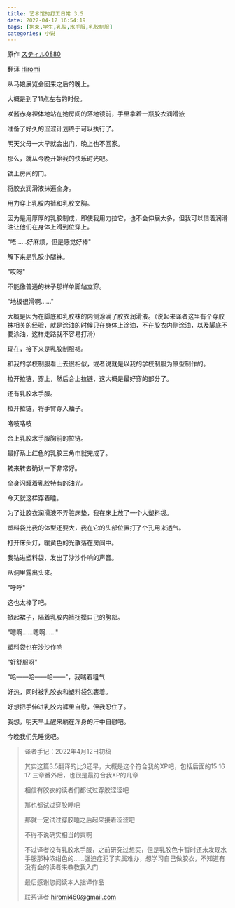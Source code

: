 ```yaml
---
title: 艺术馆的打工日常 3.5
date: 2022-04-12 16:54:19
tags: [拘束,学生,乳胶,水手服,乳胶制服]
categories: 小说
---
```


原作 [スティル0880](https://www.pixiv.net/users/24199579) 

翻译 [Hiromi](https://hiromi.eu.org/)

从马娘展览会回来之后的晚上。

大概是到了11点左右的时候。

咲酱赤身裸体地站在她房间的落地镜前，手里拿着一瓶胶衣润滑液

准备了好久的涩涩计划终于可以执行了。

明天父母一大早就会出门，晚上也不回家。

那么，就从今晚开始我的快乐时光吧。

锁上房间的门。

将胶衣润滑液抹遍全身。

用力穿上乳胶内裤和乳胶文胸。

因为是用厚厚的乳胶制成，即使我用力拉它，也不会伸展太多，但我可以借着润滑油让他们在身体上滑到位穿上。

"唔……好麻烦，但是感觉好棒"

解下来是乳胶小腿袜。

"哎呀"

不能像普通的袜子那样单脚站立穿。

"地板很滑啊……"

大概是因为在脚底和乳胶袜的内侧涂满了胶衣润滑液。（说起来译者这里有个穿胶袜相关的经验，就是涂油的时候只在身体上涂油，不在胶衣内侧涂油，以及脚底不要涂油，这样走路就不容易打滑）

现在，接下来是乳胶制服裙。

和我的学校制服看上去很相似，或者说就是以我的学校制服为原型制作的。

拉开拉链，穿上，然后合上拉链，这大概是最好穿的部分了。

还有乳胶水手服。

拉开拉链，将手臂穿入袖子。

咯吱咯吱

合上乳胶水手服胸前的拉链。

最好系上红色的乳胶三角巾就完成了。

转来转去确认一下非常好。

全身闪耀着乳胶特有的油光。

今天就这样穿着睡。

为了让胶衣润滑液不弄脏床垫，我在床上放了一个大塑料袋。

塑料袋比我的体型还要大，我在它的头部位置打了个孔用来透气。

打开床头灯，暖黄色的光散落在房间中。

我钻进塑料袋，发出了沙沙作响的声音。

从洞里露出头来。

"呼呼"

这也太棒了吧。

掀起裙子，隔着乳胶内裤抚摸自己的胯部。

"嗯啊……嗯啊……"

塑料袋也在沙沙作响

"好舒服呀"

"哈——哈——哈——"，我喘着粗气

好热，同时被乳胶衣和塑料袋包裹着。

好想把手伸进乳胶内裤里自慰，但我忍住了。

我想，明天早上醒来躺在浑身的汗中自慰吧。

今晚我们先睡觉吧。

> 译者手记：2022年4月12日初稿
>
> 其实这篇3.5翻译的比3还早，大概是这个符合我的XP吧，包括后面的15 16 17 三章番外后，也很是最符合我XP的几章
>
> 相信有胶衣的读者们都试过穿胶涩涩吧
>
> 那也都试过穿胶睡吧
>
> 那就一定试过穿胶睡之后起来接着涩涩吧
>
> 不得不说确实相当的爽啊
>
> 不过译者没有乳胶水手服，之前研究过想买，但是乳胶色卡暂时还未发现水手服那种浓绀色的……强迫症犯了实属难办，想学习自己做胶衣，不知道有没有会的读者来教教我入门
>
> 最后感谢您阅读本人拙译作品
>
> 联系译者 hiromi460@gmail.com